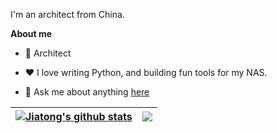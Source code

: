 I'm an architect from China.

**About me**

- 💼 Architect

- ❤️ I love writing Python, and building fun tools for my NAS.

- 💬 Ask me about anything [here](https://github.com/aalexding/aalexding/issues)


| <a href="https://github.com/anuraghazra/github-readme-stats"><img align="center" src="https://github-readme-stats.vercel.app/api?username=aalexding&show_icons=true&include_all_commits=true&theme=buefy&hide_border=true" alt="Jiatong's github stats" /></a> | <a href="https://github.com/aalexding/github-readme-stats"><img align="center" src="https://github-readme-stats.vercel.app/api/top-langs/?username=aalexding&layout=compact&theme=buefy&hide_border=true" /></a> |
| ------------- | ------------- |


<br />
<br />
